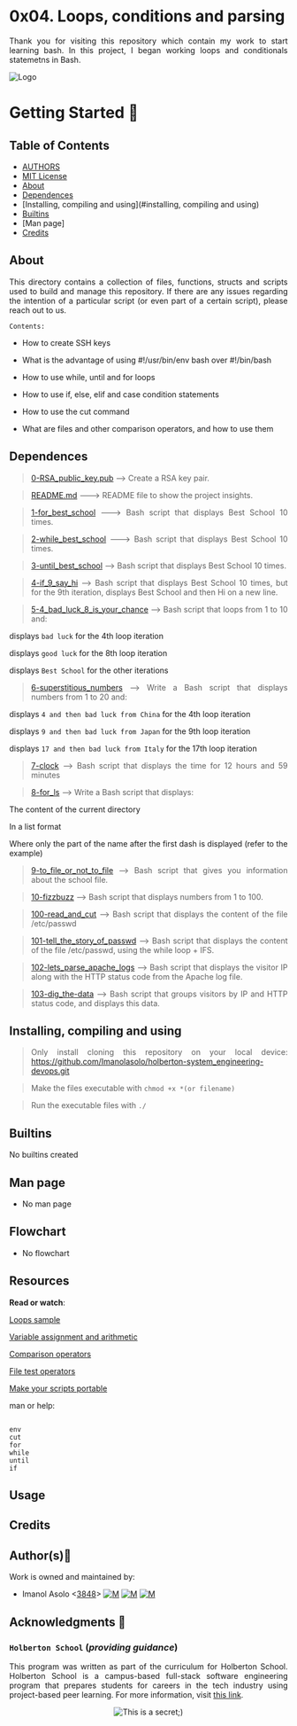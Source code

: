 # 0x04. Loops, conditions and parsing 

<div style="text-align: justify">

Thank you for visiting this repository which contain my work to start learning bash. In this project, I began working loops and conditionals statemetns in Bash.


![Logo](https://www.howtogeek.com/wp-content/uploads/2021/05/laptop-with-terminal-big.png?height=200p&trim=2,2,2,50)

# Getting Started :running:
<div style="text-align: justify">

## Table of Contents
* [AUTHORS](./AUTHORS)
* [MIT License](./LICENSE)
* [About](#about)
* [Dependences](#dependences)
* [Installing, compiling and using](#installing, compiling and using)
* [Builtins](#builtins)
* [Man page]
* [Credits](#credits)

## About
This directory contains a collection of files, functions, structs and scripts used to build and manage this repository. If there are any issues regarding the intention of a particular script (or even part of a certain script), please reach out to us.
	
	Contents:

- How to create SSH keys

- What is the advantage of using #!/usr/bin/env bash over #!/bin/bash

- How to use while, until and for loops

- How to use if, else, elif and case condition statements

- How to use the cut command

- What are files and other comparison operators, and how to use them
	
## Dependences 
	
> [0-RSA_public_key.pub](https://github.com/Imanolasolo/holberton-system_engineering-devops/blob/main/0x04-loops_conditions_and_parsing/0-RSA_public_key.pub) --> Create a RSA key pair.

> [README.md](https://github.com/Imanolasolo/holberton-system_engineering-devops/blob/main/0x04-loops_conditions_and_parsing/README.md) ---> README file to show the project insights. 

>[1-for_best_school](https://github.com/Imanolasolo/holberton-system_engineering-devops/blob/main/0x04-loops_conditions_and_parsing/1-for_best_school) ---> Bash script that displays Best School 10 times.

>[2-while_best_school](https://github.com/Imanolasolo/holberton-system_engineering-devops/blob/main/0x04-loops_conditions_and_parsing/2-while_best_school) ---> Bash script that displays Best School 10 times.

>[3-until_best_school](https://github.com/Imanolasolo/holberton-system_engineering-devops/blob/main/0x04-loops_conditions_and_parsing/3-until_best_school) --> Bash script that displays Best School 10 times.

>[4-if_9_say_hi](https://github.com/Imanolasolo/holberton-system_engineering-devops/blob/main/0x04-loops_conditions_and_parsing/4-if_9_say_hi) --> Bash script that displays Best School 10 times, but for the 9th iteration, displays Best School and then Hi on a new line.

>[5-4_bad_luck_8_is_your_chance](https://github.com/Imanolasolo/holberton-system_engineering-devops/blob/main/0x04-loops_conditions_and_parsing/5-4_bad_luck_8_is_your_chance) --> Bash script that loops from 1 to 10 and:

displays `bad luck` for the 4th loop iteration

displays `good luck` for the 8th loop iteration

displays `Best School` for the other iterations

>[6-superstitious_numbers](https://github.com/Imanolasolo/holberton-system_engineering-devops/blob/main/0x04-loops_conditions_and_parsing/6-superstitious_numbers) --> Write a Bash script that displays numbers from 1 to 20 and:

displays `4 and then bad luck from China` for the 4th loop iteration

displays `9 and then bad luck from Japan` for the 9th loop iteration

displays `17 and then bad luck from Italy` for the 17th loop iteration

>[7-clock](https://github.com/Imanolasolo/holberton-system_engineering-devops/blob/main/0x04-loops_conditions_and_parsing/7-clock) --> Bash script that displays the time for 12 hours and 59 minutes 

>[8-for_ls](https://github.com/Imanolasolo/holberton-system_engineering-devops/blob/main/0x04-loops_conditions_and_parsing/8-for_ls) --> Write a Bash script that displays:

The content of the current directory

In a list format

Where only the part of the name after the first dash is displayed (refer to the example)

>[9-to_file_or_not_to_file](https://github.com/Imanolasolo/holberton-system_engineering-devops/blob/main/0x04-loops_conditions_and_parsing/9-to_file_or_not_to_file) --> Bash script that gives you information about the school file.

>[10-fizzbuzz](https://github.com/Imanolasolo/holberton-system_engineering-devops/blob/main/0x04-loops_conditions_and_parsing/10-fizzbuzz) --> Bash script that displays numbers from 1 to 100.

>[100-read_and_cut](https://github.com/Imanolasolo/holberton-system_engineering-devops/blob/main/0x04-loops_conditions_and_parsing/100-read_and_cut) --> Bash script that displays the content of the file /etc/passwd

>[101-tell_the_story_of_passwd](https://github.com/Imanolasolo/holberton-system_engineering-devops/blob/main/0x04-loops_conditions_and_parsing/101-tell_the_story_of_passwd) --> Bash script that displays the content of the file /etc/passwd, using the while loop + IFS.

>[102-lets_parse_apache_logs](https://github.com/Imanolasolo/holberton-system_engineering-devops/blob/main/0x04-loops_conditions_and_parsing/102-lets_parse_apache_logs) --> Bash script that displays the visitor IP along with the HTTP status code from the Apache log file.

>[103-dig_the-data](https://github.com/Imanolasolo/holberton-system_engineering-devops/blob/main/0x04-loops_conditions_and_parsing/103-dig_the-data) --> Bash script that groups visitors by IP and HTTP status code, and displays this data.

## Installing, compiling and using
	
> Only install cloning this repository on your local device:  https://github.com/Imanolasolo/holberton-system_engineering-devops.git
	
> Make the files executable with `chmod +x *(or filename)`
	
> Run the executable files with `./` 

## Builtins

No builtins created
		
## Man page

-  No man page

## Flowchart
	
- No flowchart

## Resources

**Read or watch**:

[Loops sample](https://intranet.hbtn.io/rltoken/XnVjFM8a1W4RfRu4TCPY-g)

[Variable assignment and arithmetic](https://intranet.hbtn.io/rltoken/IM0Gv6VPzwAmqzlJxETZkw)

[Comparison operators](https://intranet.hbtn.io/rltoken/K3E6xI9-goDM-93vsjCpPA)

[File test operators](https://intranet.hbtn.io/rltoken/0OZLLDT28KrRZdid-l6hwg)

[Make your scripts portable](https://intranet.hbtn.io/rltoken/Dyrnap2UC-LrzrmCOJRx8A)

man or help:
```

env
cut
for
while
until
if

```


## Usage



## Credits

## Author(s):blue_book:

Work is owned and maintained by:
* Imanol Asolo <[3848](mailto:3848@holbertonschool.com)> [![M](https://upload.wikimedia.org/wikipedia/commons/thumb/9/91/Octicons-mark-github.svg/25px-Octicons-mark-github.svg.png)](https://github.com/Imanolasolo) [![M](https://upload.wikimedia.org/wikipedia/fr/thumb/c/c8/Twitter_Bird.svg/25px-Twitter_Bird.svg.png)](https://twitter.com/jjusturi) [![M](https://upload.wikimedia.org/wikipedia/commons/thumb/c/ca/LinkedIn_logo_initials.png/25px-LinkedIn_logo_initials.png)](https://www.linkedin.com/in/imanol-asolo-5ba9b42a/)


## Acknowledgments :mega: 

### **`Holberton School`** (*providing guidance*)
This program was written as part of the curriculum for Holberton School.
Holberton School is a campus-based full-stack software engineering program
that prepares students for careers in the tech industry using project-based
peer learning. For more information, visit [this link](https://www.holbertonschool.com/).
<p align="center">
	<img src="https://assets.website-files.com/6105315644a26f77912a1ada/610540e8b4cd6969794fe673_Holberton_School_logo-04-04.svg" alt="This is a secret;)">
</p>